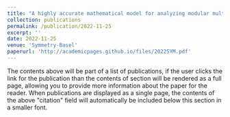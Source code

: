 ```yaml
---
title: "A highly accurate mathematical model for analyzing modular multilevel converters in transformer-less applications"
collection: publications
permalink: /publication/2022-11-25
excerpt: ''
date: 2022-11-25
venue: 'Symmetry-Basel'
paperurl: 'http://academicpages.github.io/files/2022SYM.pdf'
---
```


The contents above will be part of a list of publications, if the user clicks the link for the publication than the contents of section will be rendered as a full page, allowing you to provide more information about the paper for the reader. When publications are displayed as a single page, the contents of the above "citation" field will automatically be included below this section in a smaller font.
